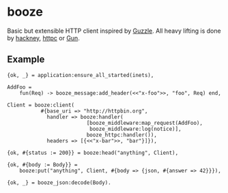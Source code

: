 # booze

Basic but extensible HTTP client inspired by [Guzzle][].  All heavy
lifting is done by [hackney][], [httpc][] or [Gun][].

## Example

    {ok, _} = application:ensure_all_started(inets),

    AddFoo =
        fun(Req) -> booze_message:add_header(<<"x-foo">>, "foo", Req) end,

    Client = booze:client(
               #{base_uri => "http://httpbin.org",
                 handler => booze:handler(
                              [booze_middleware:map_request(AddFoo),
                               booze_middleware:log(notice)],
                              booze_httpc:handler()),
                 headers => [{<<"x-bar">>, "bar"}]}),

    {ok, #{status := 200}} = booze:head("anything", Client),

    {ok, #{body := Body}} =
        booze:put("anything", Client, #{body => {json, #{answer => 42}}}),

    {ok, _} = booze_json:decode(Body).

[Gun]: https://github.com/ninenines/gun
[Guzzle]: https://github.com/guzzle/guzzle
[hackney]: https://github.com/benoitc/hackney
[httpc]: https://www.erlang.org/doc/apps/inets/http_client.html
